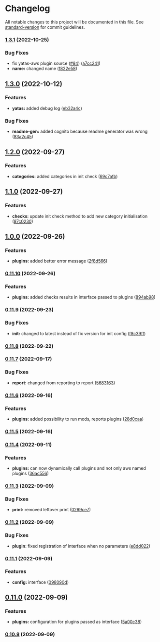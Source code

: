 # Changelog

All notable changes to this project will be documented in this file. See [standard-version](https://github.com/conventional-changelog/standard-version) for commit guidelines.

### [1.3.1](https://github.com/padok-team/YATAS/compare/v1.3.0...v1.3.1) (2022-10-25)


### Bug Fixes

* fix yatas-aws plugin source ([#84](https://github.com/padok-team/YATAS/issues/84)) ([a7cc241](https://github.com/padok-team/YATAS/commit/a7cc2413fa9ed8cedaa84e8ce3615b34eb795432))
* **name:** changed name ([f822e58](https://github.com/padok-team/YATAS/commit/f822e580155ebd14f0ea218173e84864d1396d65))

## [1.3.0](https://github.com/padok-team/YATAS/compare/v1.2.0...v1.3.0) (2022-10-12)


### Features

* **yatas:** added debug log ([eb32a4c](https://github.com/padok-team/YATAS/commit/eb32a4cffa8f869611a59976ec76cce45a07329a))


### Bug Fixes

* **readme-gen:** added cognito because readme generator was wrong ([83a2c45](https://github.com/padok-team/YATAS/commit/83a2c453d896e3df00c8722d288c722369fca9de))

## [1.2.0](https://github.com/padok-team/YATAS/compare/v1.1.0...v1.2.0) (2022-09-27)


### Features

* **categories:** added categories in init check ([69c7afb](https://github.com/padok-team/YATAS/commit/69c7afba8ba7a5e46d738e207c455aff10c3cb5c))

## [1.1.0](https://github.com/padok-team/YATAS/compare/v1.0.0...v1.1.0) (2022-09-27)


### Features

* **checks:** update init check method to add new category initialisation ([87c0230](https://github.com/padok-team/YATAS/commit/87c0230b38c898e081737b30e04a5ccecb3f9223))

## [1.0.0](https://github.com/padok-team/YATAS/compare/v0.11.10...v1.0.0) (2022-09-26)


### Features

* **plugins:** added better error message ([2f8d566](https://github.com/padok-team/YATAS/commit/2f8d56686888234884f20f27703cc9a9a6bff68f))

### [0.11.10](https://github.com/padok-team/YATAS/compare/v0.11.9...v0.11.10) (2022-09-26)


### Features

* **plugins:** added checks results in interface passed to plugins ([894ab98](https://github.com/padok-team/YATAS/commit/894ab98bb9bb52b3a34f60db800be72035fb3407))

### [0.11.9](https://github.com/padok-team/YATAS/compare/v0.11.8...v0.11.9) (2022-09-23)


### Bug Fixes

* **init:** changed to latest instead of fix version for init config ([f8c39ff](https://github.com/padok-team/YATAS/commit/f8c39ff559fb0e14ea6aba824e50371532d8ae83))

### [0.11.8](https://github.com/padok-team/YATAS/compare/v0.11.7...v0.11.8) (2022-09-22)

### [0.11.7](https://github.com/padok-team/YATAS/compare/v0.11.6...v0.11.7) (2022-09-17)


### Bug Fixes

* **report:** changed from reporting to report ([5683163](https://github.com/padok-team/YATAS/commit/56831633bba8f6f27c59360618f8421e29994ed3))

### [0.11.6](https://github.com/padok-team/YATAS/compare/v0.11.5...v0.11.6) (2022-09-16)


### Features

* **plugins:** added possibility to run mods, reports plugins ([28d0caa](https://github.com/padok-team/YATAS/commit/28d0caa055dd8e0f950a37cd254045cd026237b8))

### [0.11.5](https://github.com/padok-team/YATAS/compare/v0.11.4...v0.11.5) (2022-09-16)

### [0.11.4](https://github.com/padok-team/YATAS/compare/v0.11.3...v0.11.4) (2022-09-11)


### Features

* **plugins:** can now dynamically call plugins and not only aws named plugins ([36ac556](https://github.com/padok-team/YATAS/commit/36ac5565d7bf1bb90e7cb74f810d72fbbfe6be04))

### [0.11.3](https://github.com/padok-team/YATAS/compare/v0.11.2...v0.11.3) (2022-09-09)


### Bug Fixes

* **print:** removed leftover print ([0269ce7](https://github.com/padok-team/YATAS/commit/0269ce7bf2cc4630587e3ed4ffb99040ac5d842a))

### [0.11.2](https://github.com/padok-team/YATAS/compare/v0.11.1...v0.11.2) (2022-09-09)


### Bug Fixes

* **plugin:** fixed registration of interface when no parameters ([e8dd022](https://github.com/padok-team/YATAS/commit/e8dd022fbb9f17e73b58f07b52e3340ea8a9d832))

### [0.11.1](https://github.com/padok-team/YATAS/compare/v0.11.0...v0.11.1) (2022-09-09)


### Features

* **config:** interface ([098090d](https://github.com/padok-team/YATAS/commit/098090d42ec09e027845b259a330a9d5aa74c4da))

## [0.11.0](https://github.com/padok-team/YATAS/compare/v0.10.8...v0.11.0) (2022-09-09)


### Features

* **plugins:** configuration for plugins passed as interface ([5a00c38](https://github.com/padok-team/YATAS/commit/5a00c381bf8aea72dcefd8f569e340a0f3298820))

### [0.10.8](https://github.com/padok-team/YATAS/compare/v0.10.7...v0.10.8) (2022-09-09)
